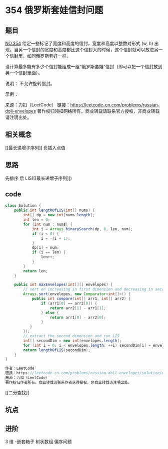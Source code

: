 # 354 俄罗斯套娃信封问题
## 题目
[NO.354](https://leetcode-cn.com/problems/russian-doll-envelopes)
给定一些标记了宽度和高度的信封，宽度和高度以整数对形式 (w, h) 出现。当另一个信封的宽度和高度都比这个信封大的时候，这个信封就可以放进另一个信封里，如同俄罗斯套娃一样。

请计算最多能有多少个信封能组成一组“俄罗斯套娃”信封（即可以把一个信封放到另一个信封里面）。

说明：
不允许旋转信封。

示例：

来源：力扣（LeetCode）
链接：https://leetcode-cn.com/problems/russian-doll-envelopes
著作权归领扣网络所有。商业转载请联系官方授权，非商业转载请注明出处。
## 相关概念
[[最长递增子序列]]
负插入点值 

## 思路
先排序 后 LIS([[最长递增子序列]])

## code
```java
class Solution {
    public int lengthOfLIS(int[] nums) {
        int[] dp = new int[nums.length];
        int len = 0;
        for (int num : nums) {
            int i = Arrays.binarySearch(dp, 0, len, num);
            if (i < 0) {
                i = -(i + 1);
            }
            dp[i] = num;
            if (i == len) {
                len++;
            }
        }
        return len;
    }

    public int maxEnvelopes(int[][] envelopes) {
        // sort on increasing in first dimension and decreasing in second
        Arrays.sort(envelopes, new Comparator<int[]>() {
            public int compare(int[] arr1, int[] arr2) {
                if (arr1[0] == arr2[0]) {
                    return arr2[1] - arr1[1];
                } else {
                    return arr1[0] - arr2[0];
                }
           }
        });
        // extract the second dimension and run LIS
        int[] secondDim = new int[envelopes.length];
        for (int i = 0; i < envelopes.length; ++i) secondDim[i] = envelopes[i][1];
        return lengthOfLIS(secondDim);
    }
}

作者：LeetCode
链接：https://leetcode-cn.com/problems/russian-doll-envelopes/solution/e-luo-si-tao-wa-xin-feng-wen-ti-by-leetcode/
来源：力扣（LeetCode）
著作权归作者所有。商业转载请联系作者获得授权，非商业转载请注明出处。
```

[[二分查找]]


## 坑点

## 进阶
3 维 -嵌套箱子
树状数组
偏序问题
